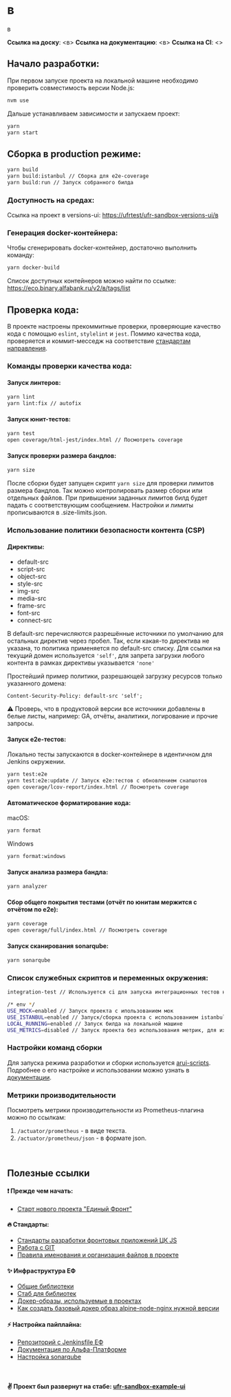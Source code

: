 # в
в

**Ссылка на доску**: <в>
**Ссылка на документацию**: <в>
**Ссылка на CI**: <>

## Начало разработки:
При первом запуске проекта на локальной машине необходимо проверить совместимость версии Node.js:
```sh
nvm use
```
Дальше устанавливаем зависимости и запускаем проект:
```sh
yarn
yarn start
```

## Сборка в production режиме:
```sh
yarn build
yarn build:istanbul // Сборка для e2e-coverage
yarn build:run // Запуск собранного билда
```

### Доступность на средах:
Ссылка на проект в versions-ui: <https://ufrtest/ufr-sandbox-versions-ui/в>

### Генерация docker-контейнера:
Чтобы сгенерировать docker-контейнер, достаточно выполнить команду:
```sh
yarn docker-build
```
Список доступных контейнеров можно найти по ссылке: <https://eco.binary.alfabank.ru/v2/в/tags/list>

## Проверка кода:
В проекте настроены прекоммитные проверки, проверяющие качество кода с помощью `eslint`, `stylelint` и `jest`. Помимо качества кода, проверяется и коммит-месседж на соответствие [стандартам направления](https://git.moscow.alfaintra.net/projects/DAE/repos/js-standarts/browse/standarts/%D0%A0%D0%B0%D0%B1%D0%BE%D1%82%D0%B0%20%D1%81%20git/%D0%A0%D0%B0%D0%B1%D0%BE%D1%82%D0%B0%20%D1%81%20git%20-%20%D0%95%D0%A4.md).

### Команды проверки качества кода:

#### Запуск линтеров:
```sh
yarn lint
yarn lint:fix // autofix
```

#### Запуск юнит-тестов:
```sh
yarn test
open coverage/html-jest/index.html // Посмотреть coverage
```

#### Запуск проверки размера бандлов:
```sh
yarn size
```
После сборки будет запущен скрипт <code>yarn size</code> для проверки лимитов размера бандлов. Так можно контролировать размер сборки или отдельных файлов. При привышении заданных лимитов билд будет падать с соответствующим сообщением.
Настройки и лимиты прописываются в .size-limits.json.

### Использование политики безопасности контента (CSP)
#### Директивы:

- default-src
- script-src
- object-src
- style-src
- img-src
- media-src
- frame-src
- font-src
- connect-src

В default-src перечисляются разрешённые источники по умолчанию для остальных директив через пробел.
Так, если какая-то директива не указана, то политика применяется по default-src списку.
Для ссылки на текущий домен используется <code>'self'</code>, для запрета загрузки любого контента в рамках директивы указывается <code>'none'</code>

Простейший пример политики, разрешающей загрузку ресурсов только указанного домена:

<code>Content-Security-Policy: default-src 'self';</code>

:warning: Проверь, что в продуктовой версии все источники добавлены в белые листы, например: GA, отчёты, аналитики, логирование и прочие запросы.

#### Запуск e2e-тестов:
Локально тесты запускаются в docker-контейнере в идентичном для Jenkins окружении.
```sh
yarn test:e2e
yarn test:e2e:update // Запуск e2e:тестов с обновлением снапшотов
open coverage/lcov-report/index.html // Посмотреть coverage
```

#### Автоматическое форматирование кода:
macOS:
```sh
yarn format
```

Windows
```sh
yarn format:windows
```

#### Запуск анализа размера бандла:
```sh
yarn analyzer
```

#### Сбор общего покрытия тестами (отчёт по юнитам мержится с отчётом по e2e):
```sh
yarn coverage
open coverage/full/index.html // Посмотреть coverage
```

#### Запуск сканирования sonarqube:
```sh
yarn sonarqube
```

### Cписок служебных скриптов и переменных окружения:
```sh
integration-test // Используется ci для запуска интеграционных тестов на актуальной продакшн-сборке

/* env */
USE_MOCK=enabled // Запуск проекта с ипользованием мок
USE_ISTANBUL=enabled // Запуск/сборка проекта с использованием istanbul для сбора coverage
LOCAL_RUNNING=enabled // Запуск билда на локальной машине
USE_METRICS=disabled // Запуск проекта без использования метрик, для их отладки (например, через [Snowplow Inspector](https://chrome.google.com/webstore/detail/snowplow-inspector/maplkdomeamdlngconidoefjpogkmljm)) необходимо переключить флаг в enabled
```

### Настройки команд сборки
Для запуска режима разработки и сборки используется [arui-scripts](https://github.com/alfa-laboratory/arui-scripts). Подробнее о его настройке и использовании можно узнать в [документации](https://github.com/alfa-laboratory/arui-scripts/blob/master/README.md).

### Метрики производительности

Посмотреть метрики производительности из Prometheus-плагина можно по ссылкам:
1. `/actuator/prometheus` - в виде текста.
2. `/actuator/prometheus/json` - в формате json.

<br />

## Полезные ссылки
#### :exclamation: Прежде чем начать:
- [Старт нового проекта "Единый Фронт"](http://confluence.moscow.alfaintra.net/pages/viewpage.action?pageId=159261146)
#### :fire: Стандарты:
- [Стандарты разработки фронтовых приложений ЦК JS](https://git.moscow.alfaintra.net/projects/DAE/repos/js-standarts/browse)
- [Работа с GIT](https://git.moscow.alfaintra.net/projects/DAE/repos/js-standarts/browse/standarts/%D0%A0%D0%B0%D0%B1%D0%BE%D1%82%D0%B0%20%D1%81%20git/%D0%A0%D0%B0%D0%B1%D0%BE%D1%82%D0%B0%20%D1%81%20git%20-%20%D0%95%D0%A4.md)
- [Правила именования и организация файлов в проекте](https://git.moscow.alfaintra.net/projects/DAE/repos/js-standarts/browse/standarts/%D0%A1%D1%82%D1%80%D1%83%D0%BA%D1%82%D1%83%D1%80%D0%B0%20%D0%BF%D1%80%D0%BE%D0%B5%D0%BA%D1%82%D0%B0/%D0%A1%D1%82%D1%80%D1%83%D0%BA%D1%82%D1%83%D1%80%D0%B0%20%D0%BF%D1%80%D0%BE%D0%B5%D0%BA%D1%82%D0%B0%20-%20%D0%95%D0%A4.md)
#### :sparkles: Инфраструктура ЕФ
- [Общие библиотеки](https://git.moscow.alfaintra.net/projects/UFR-UI/repos/ufr-packages/browse)
- [Стаб для библиотек](https://git.moscow.alfaintra.net/projects/UFR-UI/repos/ufr-package-template/browse)
- [Докер-образы, используемые в проектах](https://git.moscow.alfaintra.net/projects/UFR-UI/repos/ufr-docker-images/browse)
- [Как создать базовый докер образ alpine-node-nginx нужной версии](http://confluence.moscow.alfaintra.net/pages/viewpage.action?pageId=628810519)
#### :zap: Настройка пайплайна:
- [Репозиторий с Jenkinsfile ЕФ](https://git.moscow.alfaintra.net/projects/UFRSANDBOX/repos/ufr-front-jenkinsfile/browse)
- [Документация по Альфа-Платформе](http://confluence.moscow.alfaintra.net/pages/viewpage.action?pageId=447527746)
- [Настройка sonarqube](http://confluence.moscow.alfaintra.net/pages/viewpage.action?pageId=627017270)

<br />

#### :v: Проект был развернут на стабе: [ufr-sandbox-example-ui](https://git.moscow.alfaintra.net/projects/UFRSANDBOX/repos/ufr-sandbox-example-ui/browse)
